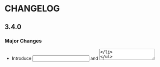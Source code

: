 # CHANGELOG

## 3.4.0

### Major Changes

- Introduce <input> and <textarea>

## 3.3.4

- Add typing for the runtime interfaces.

## 3.3.3

- [Infra][Types] Codegen longhand and shorthand properties from css_defines
- Add `experimental-recycle-sticky-item` and `sticky-buffer-count` for list
- Add `experimental-update-sticky-for-diff` for list
- Add ReloadBundleEntry to standardize the timing of reload behavior.

## 3.3.2

- Add typing for MessageEvent.

## 3.3.1

- [Infra][Types] Codegen csstype.d.ts from css_defines
- Rename `visibleCellsAfterUpdate` to `visibleItemAfterUpdate` for `list`
- Rename `visibleCellsBeforeUpdate` to `visibleItemBeforeUpdate` for `list`

## 3.3.0

### Major Changes

- Update Types Version to 3.3.*
- Add default properties for PipelineEntry.frameworkRenderingTiming
- Add some missing typing of event props
- Add type testing for objects & methods mounted in global
- Add type testing to lynx react.JSX.IntrinsicElements
- Add some missing types of built-in element `list`
- Add some missing types of built-in element `image`
- Add more events like `LayoutChangeEvent` into `MainThread` namespace
- Add animate operate function in selectorQuery

In this commit, we add `AnimationEvent`, `TransitionEvent`, `LayoutChangeEvent`, `UIAppearanceEvent` into `MainThread` namespace.
Now you can use like this:

```
function handleLayoutChange(e: MainThread.LayoutChangeEvent) {
  // ...
}

<view
  main-thread:bindlayoutchange={handleLayoutChange}
/>
```

## 3.2.1

### Patch Changes

- Add some missing types of built-in element `list-item`
- Rename PipelineEntry.FrameworkPipelineTiming to PipelineEntry.FrameworkRenderingTiming
- Supplement the missing `lynx.onError` definition
- partially support TextEncoder/TextDecoder
- Support needVisibleItemInfo for native List
- Add prop 'ios-background-shape-layer' for iOS
- lynx.requireModule support setting timeout time

## 3.2.0

### Major Changes

- Rename @lynx-dev/types to @lynx-js/types

## 1.0.15

### Patch Changes

- Refine the related type of event

## 1.0.14

### Patch Changes

- Support nestedScrollOptions for hm

## 1.0.10

### Patch Changes

- Support lynx.queueMicrotask

## 1.0.5

### Patch Changes

- Format the error code of dynamic component with new ErrorCodeFormat

## 1.0.4

### Patch Changes

- Export common scrollEvent in type-lynx.

## 1.0.3

### Patch Changes

- Add new Trace API `lynx.performance.isProfileRecording` to minimizes the performance overhead.

## 1.0.2

### Patch Changes

- Support `inline-truncation` element.

## 1.0.1

### Major Changes

- Add all lynx public api on this packages.
